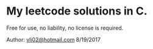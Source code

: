 # My leetcode solutions in C.

Free for use, no liability, no license is required.

Author: vli02@hotmail.com
8/19/2017
